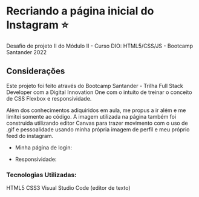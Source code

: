 # Recriando a página inicial do Instagram :star:

Desafio de projeto II do Módulo II - Curso DIO: HTML5/CSS/JS - Bootcamp Santander 2022

## Considerações
Este projeto foi feito através do Bootcamp Santander - Trilha Full Stack Developer com a Digital Innovation One com o intuito de treinar o conceito de CSS Flexbox e responsividade.

Além dos conhecimentos adiquiridos em aula, me propus a ir além e me limitei somente ao código. A imagem utilizada na página também foi construida utilizando editor Canvas para trazer movimento com o uso de .gif e pessoalidade usando minha própria imagem de perfil e meu próprio feed do instagram.

* Minha página de login:


* Responsividade:



### Tecnologias Utilizadas:
HTML5
CSS3
Visual Studio Code (editor de texto)
